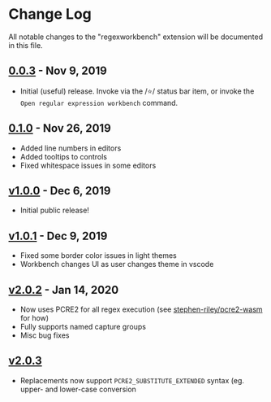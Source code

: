 # Change Log

All notable changes to the "regexworkbench" extension will be documented in this file.

## [0.0.3](https://github.com/stephen-riley/regexworkbench/releases/tag/0.0.3) - Nov 9, 2019

- Initial (useful) release.  Invoke via the /:star:/ status bar item, or invoke the `Open regular expression workbench` command.

## [0.1.0](https://github.com/stephen-riley/regexworkbench/releases/tag/0.1.0) - Nov 26, 2019

- Added line numbers in editors
- Added tooltips to controls
- Fixed whitespace issues in some editors

## [v1.0.0](https://github.com/stephen-riley/regexworkbench/releases/tag/v1.0.0) - Dec 6, 2019

- Initial public release!

## [v1.0.1](https://github.com/stephen-riley/regexworkbench/releases/tag/v1.0.1) - Dec 9, 2019

- Fixed some border color issues in light themes
- Workbench changes UI as user changes theme in vscode

## [v2.0.2](https://github.com/stephen-riley/regexworkbench/releases/tag/v2.0.2) - Jan 14, 2020

- Now uses PCRE2 for all regex execution (see [stephen-riley/pcre2-wasm](https://github.com/stephen-riley/pcre2-wasm) for how)
- Fully supports named capture groups
- Misc bug fixes

## [v2.0.3](https://github.com/stephen-riley/regexworkbench/releases/tag/v2.0.3)

- Replacements now support `PCRE2_SUBSTITUTE_EXTENDED` syntax (eg. upper- and lower-case conversion
